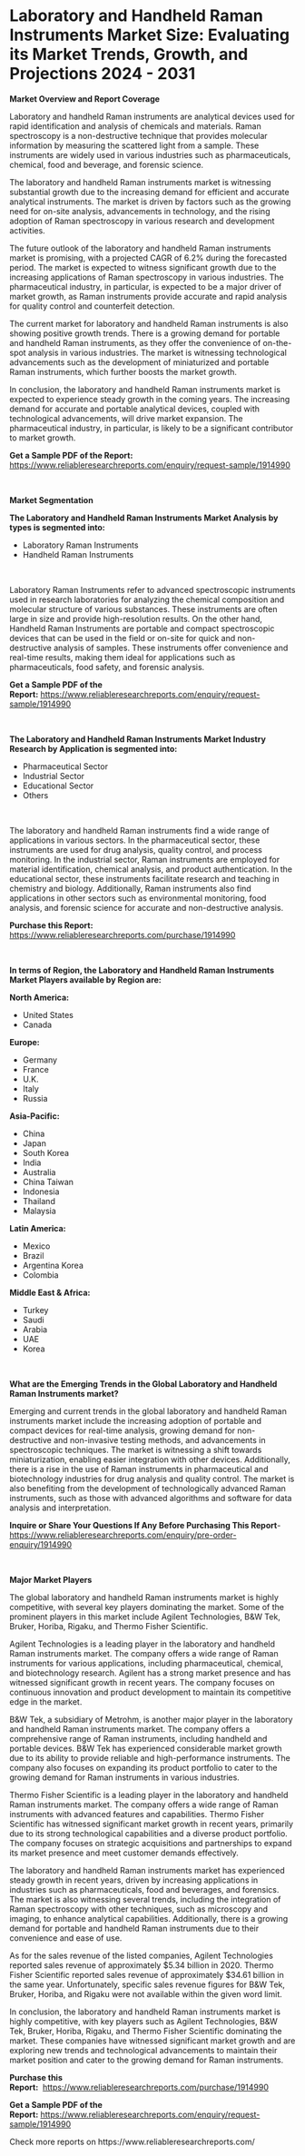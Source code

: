 <p><h1>Laboratory and Handheld Raman Instruments Market Size: Evaluating its Market Trends, Growth, and Projections 2024 - 2031</h1></p><p><strong>Market Overview and Report Coverage</strong></p>
<p><p>Laboratory and handheld Raman instruments are analytical devices used for rapid identification and analysis of chemicals and materials. Raman spectroscopy is a non-destructive technique that provides molecular information by measuring the scattered light from a sample. These instruments are widely used in various industries such as pharmaceuticals, chemical, food and beverage, and forensic science.</p><p>The laboratory and handheld Raman instruments market is witnessing substantial growth due to the increasing demand for efficient and accurate analytical instruments. The market is driven by factors such as the growing need for on-site analysis, advancements in technology, and the rising adoption of Raman spectroscopy in various research and development activities.</p><p>The future outlook of the laboratory and handheld Raman instruments market is promising, with a projected CAGR of 6.2% during the forecasted period. The market is expected to witness significant growth due to the increasing applications of Raman spectroscopy in various industries. The pharmaceutical industry, in particular, is expected to be a major driver of market growth, as Raman instruments provide accurate and rapid analysis for quality control and counterfeit detection.</p><p>The current market for laboratory and handheld Raman instruments is also showing positive growth trends. There is a growing demand for portable and handheld Raman instruments, as they offer the convenience of on-the-spot analysis in various industries. The market is witnessing technological advancements such as the development of miniaturized and portable Raman instruments, which further boosts the market growth.</p><p>In conclusion, the laboratory and handheld Raman instruments market is expected to experience steady growth in the coming years. The increasing demand for accurate and portable analytical devices, coupled with technological advancements, will drive market expansion. The pharmaceutical industry, in particular, is likely to be a significant contributor to market growth.</p></p>
<p><strong>Get a Sample PDF of the Report:</strong> <a href="https://www.reliableresearchreports.com/enquiry/request-sample/1914990">https://www.reliableresearchreports.com/enquiry/request-sample/1914990</a></p>
<p>&nbsp;</p>
<p><strong>Market Segmentation</strong></p>
<p><strong>The Laboratory and Handheld Raman Instruments Market Analysis by types is segmented into:</strong></p>
<p><ul><li>Laboratory Raman Instruments</li><li>Handheld Raman Instruments</li></ul></p>
<p>&nbsp;</p>
<p><p>Laboratory Raman Instruments refer to advanced spectroscopic instruments used in research laboratories for analyzing the chemical composition and molecular structure of various substances. These instruments are often large in size and provide high-resolution results. On the other hand, Handheld Raman Instruments are portable and compact spectroscopic devices that can be used in the field or on-site for quick and non-destructive analysis of samples. These instruments offer convenience and real-time results, making them ideal for applications such as pharmaceuticals, food safety, and forensic analysis.</p></p>
<p><strong>Get a Sample PDF of the Report:</strong>&nbsp;<a href="https://www.reliableresearchreports.com/enquiry/request-sample/1914990">https://www.reliableresearchreports.com/enquiry/request-sample/1914990</a></p>
<p>&nbsp;</p>
<p><strong>The Laboratory and Handheld Raman Instruments Market Industry Research by Application is segmented into:</strong></p>
<p><ul><li>Pharmaceutical Sector</li><li>Industrial Sector</li><li>Educational Sector</li><li>Others</li></ul></p>
<p>&nbsp;</p>
<p><p>The laboratory and handheld Raman instruments find a wide range of applications in various sectors. In the pharmaceutical sector, these instruments are used for drug analysis, quality control, and process monitoring. In the industrial sector, Raman instruments are employed for material identification, chemical analysis, and product authentication. In the educational sector, these instruments facilitate research and teaching in chemistry and biology. Additionally, Raman instruments also find applications in other sectors such as environmental monitoring, food analysis, and forensic science for accurate and non-destructive analysis.</p></p>
<p><strong>Purchase this Report:</strong>&nbsp; <a href="https://www.reliableresearchreports.com/purchase/1914990">https://www.reliableresearchreports.com/purchase/1914990</a></p>
<p>&nbsp;</p>
<p><strong>In terms of Region, the Laboratory and Handheld Raman Instruments Market Players available by Region are:</strong></p>
<p>
    <p> <strong> North America: </strong>
        <ul>
            <li>United States</li>
            <li>Canada</li>
        </ul>
        </p> 
    <p> <strong> Europe: </strong>
        <ul>
            <li>Germany</li>
            <li>France</li>
            <li>U.K.</li>
            <li>Italy</li>
            <li>Russia</li>
        </ul>
        </p> 
    <p> <strong> Asia-Pacific: </strong>
        <ul>
            <li>China</li>
            <li>Japan</li>
            <li>South Korea</li>
            <li>India</li>
            <li>Australia</li>
            <li>China Taiwan</li>
            <li>Indonesia</li>
            <li>Thailand</li>
            <li>Malaysia</li>
        </ul>
        </p> 
    <p> <strong> Latin America: </strong>
        <ul>
            <li>Mexico</li>
            <li>Brazil</li>
            <li>Argentina Korea</li>
            <li>Colombia</li>
        </ul>
        </p> 
    <p> <strong> Middle East & Africa: </strong>
        <ul>
            <li>Turkey</li>
            <li>Saudi</li>
            <li>Arabia</li>
            <li>UAE</li>
            <li>Korea</li>
        </ul>
    </p>
    </p>
<p>&nbsp;</p>
<p><strong>What are the Emerging Trends in the Global Laboratory and Handheld Raman Instruments market?</strong></p>
<p><p>Emerging and current trends in the global laboratory and handheld Raman instruments market include the increasing adoption of portable and compact devices for real-time analysis, growing demand for non-destructive and non-invasive testing methods, and advancements in spectroscopic techniques. The market is witnessing a shift towards miniaturization, enabling easier integration with other devices. Additionally, there is a rise in the use of Raman instruments in pharmaceutical and biotechnology industries for drug analysis and quality control. The market is also benefiting from the development of technologically advanced Raman instruments, such as those with advanced algorithms and software for data analysis and interpretation.</p></p>
<p><strong>Inquire or Share Your Questions If Any Before Purchasing This Report</strong>- <a href="https://www.reliableresearchreports.com/enquiry/pre-order-enquiry/1914990">https://www.reliableresearchreports.com/enquiry/pre-order-enquiry/1914990</a></p>
<p>&nbsp;</p>
<p><strong>Major Market Players</strong></p>
<p><p>The global laboratory and handheld Raman instruments market is highly competitive, with several key players dominating the market. Some of the prominent players in this market include Agilent Technologies, B&W Tek, Bruker, Horiba, Rigaku, and Thermo Fisher Scientific.</p><p>Agilent Technologies is a leading player in the laboratory and handheld Raman instruments market. The company offers a wide range of Raman instruments for various applications, including pharmaceutical, chemical, and biotechnology research. Agilent has a strong market presence and has witnessed significant growth in recent years. The company focuses on continuous innovation and product development to maintain its competitive edge in the market.</p><p>B&W Tek, a subsidiary of Metrohm, is another major player in the laboratory and handheld Raman instruments market. The company offers a comprehensive range of Raman instruments, including handheld and portable devices. B&W Tek has experienced considerable market growth due to its ability to provide reliable and high-performance instruments. The company also focuses on expanding its product portfolio to cater to the growing demand for Raman instruments in various industries.</p><p>Thermo Fisher Scientific is a leading player in the laboratory and handheld Raman instruments market. The company offers a wide range of Raman instruments with advanced features and capabilities. Thermo Fisher Scientific has witnessed significant market growth in recent years, primarily due to its strong technological capabilities and a diverse product portfolio. The company focuses on strategic acquisitions and partnerships to expand its market presence and meet customer demands effectively.</p><p>The laboratory and handheld Raman instruments market has experienced steady growth in recent years, driven by increasing applications in industries such as pharmaceuticals, food and beverages, and forensics. The market is also witnessing several trends, including the integration of Raman spectroscopy with other techniques, such as microscopy and imaging, to enhance analytical capabilities. Additionally, there is a growing demand for portable and handheld Raman instruments due to their convenience and ease of use.</p><p>As for the sales revenue of the listed companies, Agilent Technologies reported sales revenue of approximately $5.34 billion in 2020. Thermo Fisher Scientific reported sales revenue of approximately $34.61 billion in the same year. Unfortunately, specific sales revenue figures for B&W Tek, Bruker, Horiba, and Rigaku were not available within the given word limit.</p><p>In conclusion, the laboratory and handheld Raman instruments market is highly competitive, with key players such as Agilent Technologies, B&W Tek, Bruker, Horiba, Rigaku, and Thermo Fisher Scientific dominating the market. These companies have witnessed significant market growth and are exploring new trends and technological advancements to maintain their market position and cater to the growing demand for Raman instruments.</p></p>
<p><strong>Purchase this Report:</strong>&nbsp;&nbsp;<a href="https://www.reliableresearchreports.com/purchase/1914990">https://www.reliableresearchreports.com/purchase/1914990</a></p>
<p></p>
<p><strong>Get a Sample PDF of the Report:</strong>&nbsp;<a href="https://www.reliableresearchreports.com/enquiry/request-sample/1914990">https://www.reliableresearchreports.com/enquiry/request-sample/1914990</a></p>
<p>Check more reports on https://www.reliableresearchreports.com/</p>